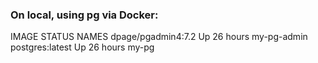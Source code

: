 
### On local, using pg via Docker:

IMAGE                STATUS        NAMES
dpage/pgadmin4:7.2   Up 26 hours   my-pg-admin
postgres:latest      Up 26 hours   my-pg


